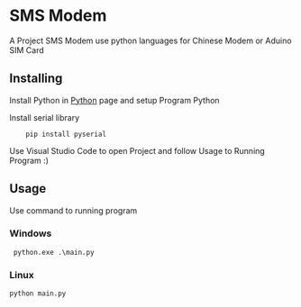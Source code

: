 # SMS Modem
A Project SMS Modem use python languages for Chinese Modem or Aduino SIM Card

## Installing
Install Python in [Python](https://www.python.org/downloads/) page and setup Program Python


Install serial library 
```
    pip install pyserial
```
Use Visual Studio Code to open Project and follow Usage to Running Program :)


## Usage
Use command to running program 
### Windows 
```
 python.exe .\main.py
```

### Linux
```
python main.py
```